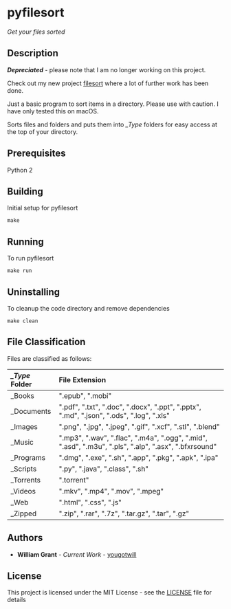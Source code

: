 # pyfilesort

*Get your files sorted*

## Description

***Depreciated*** - please note that I am no longer working on this project.

Check out my new project [filesort](https://github.com/yougotwill/filesort) where a lot of further work has been done.

Just a basic program to sort items in a directory.
Please use with caution. I have only tested this on macOS.

Sorts files and folders and puts them into *\_Type* folders for easy access at the top of your directory.

## Prerequisites
Python 2

## Building
Initial setup for pyfilesort
```
make
```

## Running
To run pyfilesort
```
make run
```

## Uninstalling
To cleanup the code directory and remove dependencies
```
make clean
```

## File Classification
Files are classified as follows:

| *_Type* Folder | File Extension                           |
| :------------- | :--------------------------------------- |
| _Books         | ".epub", ".mobi"                         |
| _Documents     | ".pdf", ".txt", ".doc", ".docx", ".ppt", ".pptx", ".md", ".json", ".ods", ".log", ".xls" |
| _Images        | ".png", ".jpg", ".jpeg", ".gif", ".xcf", ".stl", ".blend" |
| _Music         | ".mp3", ".wav", ".flac", ".m4a", ".ogg", ".mid", ".asd", ".m3u", ".pls", ".alp", ".asx", ".bfxrsound" |
| _Programs      | ".dmg", ".exe", ".sh", ".app", ".pkg", ".apk", ".ipa"    |
| _Scripts       | ".py", ".java", ".class", ".sh"          |
| _Torrents      | ".torrent"                               |
| _Videos        | ".mkv", ".mp4", ".mov", ".mpeg"          |
| _Web           | ".html", ".css", ".js"                   |
| _Zipped        | ".zip", ".rar", ".7z", ".tar.gz", ".tar", ".gz" |

## Authors
* **William Grant** - *Current Work* - [yougotwill](https://github.com/yougotwill)

## License

This project is licensed under the MIT License - see the [LICENSE](LICENSE) file for details
